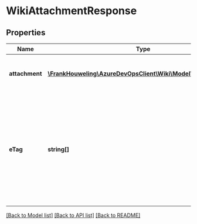 # WikiAttachmentResponse

## Properties
Name | Type | Description | Notes
------------ | ------------- | ------------- | -------------
**attachment** | [**\FrankHouweling\AzureDevOpsClient\Wiki\Model\WikiAttachment**](WikiAttachment.md) | Defines properties for wiki attachment file. | [optional] 
**eTag** | **string[]** | Contains the list of ETag values from the response header of the attachments API call. The first item in the list contains the version of the wiki attachment. | [optional] 

[[Back to Model list]](../README.md#documentation-for-models) [[Back to API list]](../README.md#documentation-for-api-endpoints) [[Back to README]](../README.md)



